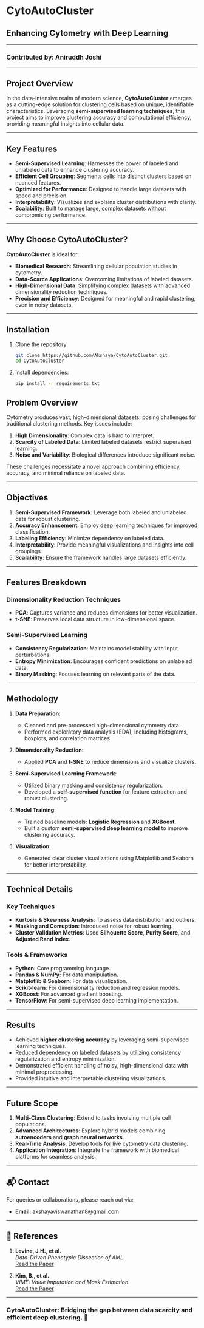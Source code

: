 # CytoAutoCluster 

## Enhancing Cytometry with Deep Learning

---

### Contributed by: **Aniruddh Joshi**

---

## Project Overview

In the data-intensive realm of modern science, **CytoAutoCluster** emerges as a cutting-edge solution for clustering cells based on unique, identifiable characteristics. Leveraging **semi-supervised learning techniques**, this project aims to improve clustering accuracy and computational efficiency, providing meaningful insights into cellular data.

---

##  Key Features

- **Semi-Supervised Learning**: Harnesses the power of labeled and unlabeled data to enhance clustering accuracy.
- **Efficient Cell Grouping**: Segments cells into distinct clusters based on nuanced features.
- **Optimized for Performance**: Designed to handle large datasets with speed and precision.
- **Interpretability**: Visualizes and explains cluster distributions with clarity.
- **Scalability**: Built to manage large, complex datasets without compromising performance.

---

## Why Choose CytoAutoCluster?

**CytoAutoCluster** is ideal for:
- **Biomedical Research**: Streamlining cellular population studies in cytometry.
- **Data-Scarce Applications**: Overcoming limitations of labeled datasets.
- **High-Dimensional Data**: Simplifying complex datasets with advanced dimensionality reduction techniques.
- **Precision and Efficiency**: Designed for meaningful and rapid clustering, even in noisy datasets.

---
## Installation
1. Clone the repository:
   ```bash
   git clone https://github.com/Akshaya/CytoAutoCluster.git
   cd CytoAutoCluster
2. Install dependencies:
   ```bash
   pip install -r requirements.txt

##  Problem Overview

Cytometry produces vast, high-dimensional datasets, posing challenges for traditional clustering methods. Key issues include:

1. **High Dimensionality**: Complex data is hard to interpret.
2. **Scarcity of Labeled Data**: Limited labeled datasets restrict supervised learning.
3. **Noise and Variability**: Biological differences introduce significant noise.

These challenges necessitate a novel approach combining efficiency, accuracy, and minimal reliance on labeled data.

---

##  Objectives

1. **Semi-Supervised Framework**: Leverage both labeled and unlabeled data for robust clustering.
2. **Accuracy Enhancement**: Employ deep learning techniques for improved classification.
3. **Labeling Efficiency**: Minimize dependency on labeled data.
4. **Interpretability**: Provide meaningful visualizations and insights into cell groupings.
5. **Scalability**: Ensure the framework handles large datasets efficiently.

---

##  Features Breakdown

### Dimensionality Reduction Techniques
- **PCA**: Captures variance and reduces dimensions for better visualization.
- **t-SNE**: Preserves local data structure in low-dimensional space.

### Semi-Supervised Learning
- **Consistency Regularization**: Maintains model stability with input perturbations.
- **Entropy Minimization**: Encourages confident predictions on unlabeled data.
- **Binary Masking**: Focuses learning on relevant parts of the data.

---

##  Methodology

1. **Data Preparation**:
   - Cleaned and pre-processed high-dimensional cytometry data.
   - Performed exploratory data analysis (EDA), including histograms, boxplots, and correlation matrices.

2. **Dimensionality Reduction**:
   - Applied **PCA** and **t-SNE** to reduce dimensions and visualize clusters.

3. **Semi-Supervised Learning Framework**:
   - Utilized binary masking and consistency regularization.
   - Developed a **self-supervised function** for feature extraction and robust clustering.

4. **Model Training**:
   - Trained baseline models: **Logistic Regression** and **XGBoost**.
   - Built a custom **semi-supervised deep learning model** to improve clustering accuracy.

5. **Visualization**:
   - Generated clear cluster visualizations using Matplotlib and Seaborn for better interpretability.

---

## Technical Details

###  Key Techniques
- **Kurtosis & Skewness Analysis**: To assess data distribution and outliers.
- **Masking and Corruption**: Introduced noise for robust learning.
- **Cluster Validation Metrics**: Used **Silhouette Score**, **Purity Score**, and **Adjusted Rand Index**.

###  Tools & Frameworks
- **Python**: Core programming language.
- **Pandas & NumPy**: For data manipulation.
- **Matplotlib & Seaborn**: For data visualization.
- **Scikit-learn**: For dimensionality reduction and regression models.
- **XGBoost**: For advanced gradient boosting.
- **TensorFlow**: For semi-supervised deep learning implementation.

---

##  Results

- Achieved **higher clustering accuracy** by leveraging semi-supervised learning techniques.
- Reduced dependency on labeled datasets by utilizing consistency regularization and entropy minimization.
- Demonstrated efficient handling of noisy, high-dimensional data with minimal preprocessing.
- Provided intuitive and interpretable clustering visualizations.

---

##  Future Scope

1. **Multi-Class Clustering**: Extend to tasks involving multiple cell populations.
2. **Advanced Architectures**: Explore hybrid models combining **autoencoders** and **graph neural networks**.
3. **Real-Time Analysis**: Develop tools for live cytometry data clustering.
4. **Application Integration**: Integrate the framework with biomedical platforms for seamless analysis.

---


## 📬 Contact

For queries or collaborations, please reach out via:

- **Email**: [akshayaviswanathan8@gmail.com](mailto:akshayaviswanathan8@gmail.com)

---

## 📜 References

1. **Levine, J.H., et al.**  
   *Data-Driven Phenotypic Dissection of AML*.  
   [Read the Paper](https://www.sciencedirect.com/science/article/pii/S0092867415006376)

2. **Kim, B., et al.**  
   *VIME: Value Imputation and Mask Estimation*.  
   [Read the Paper](https://arxiv.org/pdf/2006.05278)

---

### CytoAutoCluster: Bridging the gap between data scarcity and efficient deep clustering. 🌟
```
